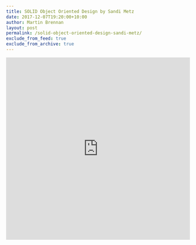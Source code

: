 ```yaml
---
title: SOLID Object Oriented Design by Sandi Metz
date: 2017-12-07T19:20:00+10:00
author: Martin Brennan
layout: post
permalink: /solid-object-oriented-design-sandi-metz/
exclude_from_feed: true
exclude_from_archive: true
---
```


<iframe width="100%" height="500" src="https://www.youtube.com/embed/v-2yFMzxqwU?rel=0" frameborder="0" gesture="media" allow="encrypted-media" allowfullscreen></iframe>